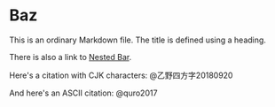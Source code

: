 # Baz

This is an ordinary Markdown file. The title is defined using a heading.

There is also a link to [Nested Bar](nested/bar.org).

Here's a citation with CJK characters: @乙野四方字20180920

And here's an ASCII citation: @quro2017
